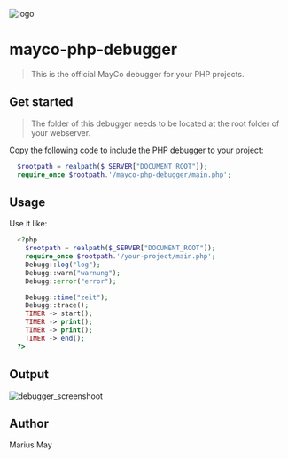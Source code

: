 ![logo](https://user-images.githubusercontent.com/122671813/227010924-011a5300-c3e4-4b3f-8e86-f6cbd00a2c95.png)

# mayco-php-debugger
> This is the official MayCo debugger for your PHP projects.

## Get started
> The folder of this debugger needs to be located at the root folder of your webserver.

Copy the following code to include the PHP debugger to your project:

```php
  $rootpath = realpath($_SERVER["DOCUMENT_ROOT"]);
  require_once $rootpath.'/mayco-php-debugger/main.php';
```

## Usage

Use it like:

```php
  <?php
    $rootpath = realpath($_SERVER["DOCUMENT_ROOT"]);
    require_once $rootpath.'/your-project/main.php';
    Debugg::log("log");
    Debugg::warn("warnung");
    Debugg::error("error");

    Debugg::time("zeit");
    Debugg::trace();
    TIMER -> start();
    TIMER -> print();
    TIMER -> print();
    TIMER -> end();
  ?>
```

## Output

![debugger_screenshoot](https://user-images.githubusercontent.com/122671813/227021696-177bfa6b-b178-48c0-a57c-4313a04fcd86.png)


## Author

Marius May

